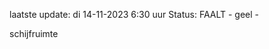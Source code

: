 laatste update: 
di 14-11-2023  6:30   uur 
Status: FAALT - geel - 
<div class="service Y">schijfruimte</div>